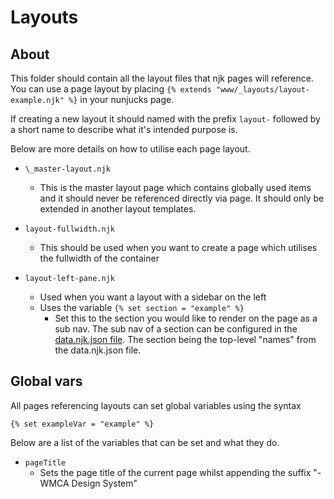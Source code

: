 # Layouts

## About

This folder should contain all the layout files that njk pages will reference.
You can use a page layout by placing `{% extends "www/_layouts/layout-example.njk" %}` in your nunjucks page.

If creating a new layout it should named with the prefix `layout-` followed by a short name to describe what it's intended purpose is.

Below are more details on how to utilise each page layout.

- `\_master-layout.njk`

  - This is the master layout page which contains globally used items and it should never be referenced directly via page. It should only be extended in another layout templates.

- `layout-fullwidth.njk`

  - This should be used when you want to create a page which utilises the fullwidth of the container

- `layout-left-pane.njk`
  - Used when you want a layout with a sidebar on the left
  - Uses the variable `{% set section = "example" %}`
    - Set this to the section you would like to render on the page as a sub nav. The sub nav of a section can be configured in the [data.njk.json file](../data.njk.json). The section being the top-level "names" from the data.njk.json file.

## Global vars

All pages referencing layouts can set global variables using the syntax

`{% set exampleVar = "example" %}`

Below are a list of the variables that can be set and what they do.

- `pageTitle`
  - Sets the page title of the current page whilst appending the suffix "- WMCA Design System"
